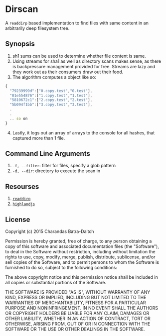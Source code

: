 Dirscan
=======

A `readdirp` based implementation to find files with same content
in an arbitrarily deep filesystem tree.

Synopsis
--------

1. sh1 sums can be used to determine whether file content is same.
2. Using streams for sha1 as well as directory scans makes sense, as there
is backpressure management provided for free. Streams are lazy and they work out as
their consumers draw out their food.
3. The algorithm computes a object like so:
  ```js
  {
    "79239999d":["0.copy.test","0.test"],
    "01e554876":["1.copy.test","1.test"],
    "5810672c1":["2.copy.test","2.test"],
    "5b094f1bb":["3.copy.test","3.test"],
    .
    .
    .. so on
  }
  ```
4. Lastly, it logs out an array of arrays to the console for all hashes, that
captured more than 1 file.

Command Line Arguments
----------------------
1. `-f, --filter`: filter for files, specify a glob pattern
2. `-d, --dir`: directory to execute the scan in

Resourses
---------
1. [`readdirp`](https://github.com/thlorenz/readdirp)
2. [`highlandjs`](http://highlandjs.org/)

License
-------
Copyright (c) 2015 Charandas Batra-Daitch

Permission is hereby granted, free of charge, to any person obtaining a copy
of this software and associated documentation files (the "Software"), to deal
in the Software without restriction, including without limitation the rights
to use, copy, modify, merge, publish, distribute, sublicense, and/or sell
copies of the Software, and to permit persons to whom the Software is
furnished to do so, subject to the following conditions:

The above copyright notice and this permission notice shall be included in
all copies or substantial portions of the Software.

THE SOFTWARE IS PROVIDED "AS IS", WITHOUT WARRANTY OF ANY KIND, EXPRESS OR
IMPLIED, INCLUDING BUT NOT LIMITED TO THE WARRANTIES OF MERCHANTABILITY,
FITNESS FOR A PARTICULAR PURPOSE AND NONINFRINGEMENT.  IN NO EVENT SHALL THE
AUTHORS OR COPYRIGHT HOLDERS BE LIABLE FOR ANY CLAIM, DAMAGES OR OTHER
LIABILITY, WHETHER IN AN ACTION OF CONTRACT, TORT OR OTHERWISE, ARISING FROM,
OUT OF OR IN CONNECTION WITH THE SOFTWARE OR THE USE OR OTHER DEALINGS IN
THE SOFTWARE.
